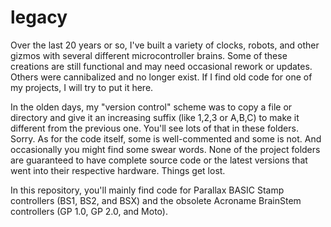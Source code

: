 # legacy

Over the last 20 years or so, I've built a variety of clocks, robots, and other gizmos with several different microcontroller brains.  Some of these creations are still functional and may need occasional rework or updates.  Others were cannibalized and no longer exist.  If I find old code for one of my projects, I will try to put it here.

In the olden days, my "version control" scheme was to copy a file or directory and give it an increasing suffix (like 1,2,3 or A,B,C) to make it different from the previous one.  You'll see lots of that in these folders.  Sorry.  As for the code itself, some is well-commented and some is not.  And occasionally you might find some swear words.  None of the project folders are guaranteed to have complete source code or the latest versions that went into their respective hardware.  Things get lost.

In this repository, you'll mainly find code for Parallax BASIC Stamp controllers (BS1, BS2, and BSX) and the obsolete Acroname BrainStem controllers (GP 1.0, GP 2.0, and Moto).
